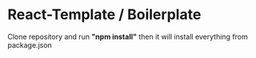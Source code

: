 # React-Template / Boilerplate

Clone repository and run **"npm install"** then it will install everything from package.json
